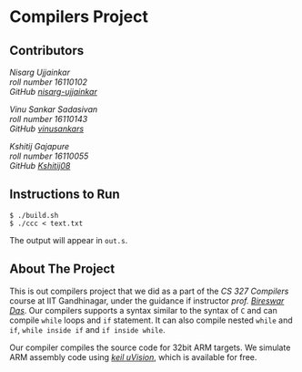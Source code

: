 # Compilers Project

## Contributors

*Nisarg Ujjainkar*\
*roll number 16110102*\
*GitHub [nisarg-ujjainkar](https://github.com/nisarg-ujjainkar)*

*Vinu Sankar Sadasivan*\
*roll number 16110143*\
*GitHub [vinusankars](https://github.com/vinusankars)*

*Kshitij Gajapure*\
*roll number 16110055*\
*GitHub [Kshitij08](https://github.com/Kshitij08)*

## Instructions to Run

```
$ ./build.sh
$ ./ccc < text.txt
```

The output will appear in `out.s`.

## About The Project

This is out compilers project that we did as a part of the *CS 327 Compilers* course at IIT Gandhinagar, under the guidance if instructor *prof. [Bireswar Das](https://iitgn.ac.in/faculty/cse/bireswar)*. Our compilers supports a syntax similar to the syntax of `C` and can compile `while` loops and `if` statement. It can also compile nested `while` and `if`, `while inside if` and `if inside while`. 

Our compiler compiles the source code for 32bit ARM targets. We simulate ARM assembly code using *[keil uVision](http://www.keil.com/)*, which is available for free.